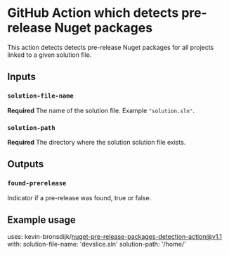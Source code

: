 # GitHub Action which detects pre-release Nuget packages

This action detects detects pre-release Nuget packages for all projects linked to a given solution file.

## Inputs

### `solution-file-name`

**Required** The name of the solution file. Example `"solution.sln"`.

### `solution-path`

**Required** The directory where the solution solution file exists.

## Outputs

### `found-prerelease`

Indicator if a pre-release was found, true or false. 

## Example usage

uses: kevin-bronsdijk/nuget-pre-release-packages-detection-action@v1.1
with:
  solution-file-name: 'devslice.sln'
  solution-path: '/home/'
  
